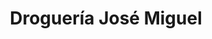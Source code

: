 ---
title: "Droguería José Miguel"
url: /hinojosa-del-duque/drogueria-jose-miguel/
shop: farmacia
---